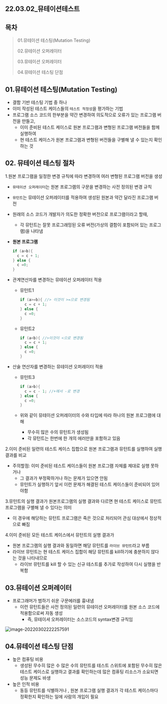 ## 22.03.02_뮤테이션테스트

## 목차

> 01.뮤테이션 테스팅(Mutation Testing)
>
> 02.뮤테이션 오퍼레이터
>
> 03.뮤테이션 오퍼레이터
>
> 04.뮤테이션 테스팅 단점 

## 01.뮤테이션 테스팅(Mutation Testing)

- 결함 기반 테스팅 기법 중 하나
- 이미 작성된 테스트 케이스들의 `테스트 적정성`을 평가하는 기법
- 프로그램 소스 코드의 한부분을 약간 변경하여 의도적으로 오류가 있는 프로그램 버전을 만들고,
  - 이미 준비된 테스트 케이스로 원본 프로그램과 변형된 프로그램 버전들을 함께실행하여
  - 현 테스트 케이스가 원본 프로그램과 변형된 버전들을 구별해 낼 수 있는지 확인하는 것

## 02. 뮤테이션 테스팅 절차

1.원본 프로그램을 일정한 변경 규칙에 따라 변경하여 여러 변형된 프로그램 버전을 생성

- `뮤테이션 오퍼레이터`는 원본 프로그램의 구문을 변경하는 사전 정의된 변경 규칙
- `뮤턴트`는 뮤테이션 오퍼레이터를 적용하여 생성된 원본과 약간 달라진 프로그램 버전
- 원래의 소스 코드가 개발자가 의도한 정확한 버전으로 프로그램이라고 할때,
  - 각 뮤턴트는 잘못 프로그래밍된 오류 버전(가상의 결함이 포함되어 있는 프로그램)을 나타냄

- **원본 프로그램**

  ```csharp
  if (a>b){
    c = c + 1;
  } else {
    c =0;
  }
  ```

- 관계연산자를 변경하는 뮤테이션 오퍼레이터 적용

  - 뮤턴트1 

    ```csharp
    if (a>=b){ //> 이것이 >=으로 변경됨
      c = c + 1;
    } else {
      c =0;
    }
    ```

  - 뮤턴트2

    ```csharp
    if (a<b){ //>이것이 <으로 변경됨
      c = c + 1;
    } else {
      c =0;
    }
    ```

- 산술 연산자를 변경하는 뮤테이션 오퍼레이터 적용

  - 뮤턴트3

    ```csharp
    if (a>b){
      c = c - 1; //+에서 -로 변경
    } else {
      c =0;
    }
    ```

  - 위와 같이 뮤테이션 오퍼레이터의 수와 타입에 따라 하나의 원본 프로그램에 대해 
    - 무수히 많은 수의 뮤턴트가 생성됨
    - 각 뮤턴트는 한번에 한 개의 에러만을 포함하고 있음

2.이미 준비된 일련의 테스트 케이스 집합으로 원본 프로그램과 뮤턴트를 실행하여 실행결과를 비교

- 주의할점: 이미 준비된 테스트 케이스들이 원본 프로그램 자체를 제대로 실행 못하거나
  - 그 결과가 부정확하거나 하는 문제가 있으면 안됨
  - 뮤턴트가 실행하기 앞서 이런 문제가 해결된 테스트 케이스들이 준비되어 있어야함

3.뮤턴트의 실행 결과가 원본프로그램의 실행 결과와 다르면 현 테스트 케이스로 뮤턴트 프로그램을 구별해 낼 수 있다는 의미

- 이 경우에 해당하는 뮤턴트 프로그램은 죽은 것으로 처리되어 관심 대상에서 정상적으로 빠짐

4.이미 준비된 모든 테스트 케이스에서 뮤턴트의 실행 결과가 

- 원본 프로그램의 실행 결과와 동일하면 해당 뮤턴트를 `라이브 뮤턴트`라고 부름
- 라이브 뮤턴트는 현 테스트 케이스 집합이 해당 뮤턴트를 kill하기에 충분하지 않다는 것을 나타내므로
  - 라이브 뮤턴트를 kill 할 수 있는 신규 테스트를 추가로 작성하여 다시 실행을 반복함

## 03.뮤테이션 오퍼레이터

- 프로그래머가 범하기 쉬운 구문에러를 흉내냄
  - 이런 뮤턴트들은 사전 정의된 일련의 뮤테이션 오퍼레이터를 원본 소스 코드에 적용함으로써 자동 생성
    - 즉, 뮤테이셔 오퍼레이터는 소스코드의 syntax변경 규칙임

![image-20220302222257591](22.03.02_뮤테이션테스트.assets/image-20220302222257591.png)

## 04.뮤테이션 테스팅 단점

- 높은 컴퓨팅 비용
  - 생성된 무수히 많은 수 많은 수의 뮤턴트를 테스트 스위트에 포함된 무수히 많은 테스트 케이스로 실행하고 결과를 확인하는데 많은 컴퓨팅 리소스가 소요되면 성능 문제도 바생
- 높은 인적 비용
  - 동등 뮤턴트를 식별하거나 , 원본 프로그램 실행 결과가 각 테스트 케이스마다 정확한지 확인하는 일에 사람의 개입이 필요

